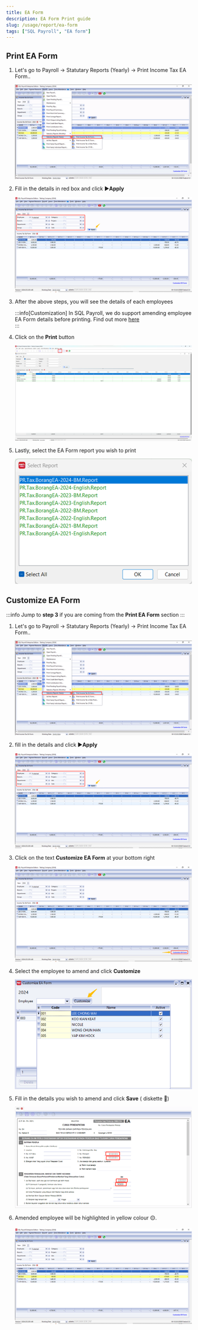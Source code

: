 ```yaml
---
title: EA Form
description: EA Form Print guide
slug: /usage/report/ea-form
tags: ["SQL Payroll", "EA form"]
---
```


## Print EA Form

1. Let's go to Payroll -> Statutary Reports (Yearly) -> Print Income Tax EA Form..

   ![print-ea](../../../static/img/usage/report/print-ea.png)

2. Fill in the details in red box and click ▶️**Apply**

   ![fill-in](../../../static/img/usage/report/fill-in.png)

3. After the above steps, you will see the details of each employees

   :::info[Customization]
   In SQL Payroll, we do support amending employee EA Form details before printing. Find out more [here](#customize-ea-form)  
   :::

4. Click on the **Print** button

   ![print](../../../static/img/usage/report/print.png)

5. Lastly, select the EA Form report you wish to print

   ![print-format](../../../static/img/usage/report/print-format.png)

## Customize EA Form

:::info
Jump to **step 3** if you are coming from the **Print EA Form** section
:::

1. Let's go to Payroll -> Statutary Reports (Yearly) -> Print Income Tax EA Form..

   ![print-ea](../../../static/img/usage/report/print-ea.png)

2. fill in the details and click ▶️**Apply**

   ![fill-in](../../../static/img/usage/report/fill-in.png)

3. Click on the text **Customize EA Form** at your bottom right

   ![customize-ea](../../../static/img/usage/report/customize-ea.png)

4. Select the employee to amend and click **Customize**

   ![customize](../../../static/img/usage/report/customize.png)

5. Fill in the details you wish to amend and click **Save** ( diskette 💾)

   ![save](../../../static/img/usage/report/save.png)

6. Amended employee will be highlighted in yellow colour 🟡.

   ![highlight](../../../static/img/usage/report/highlight.png)
